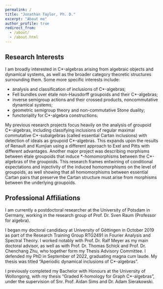 ```yaml
---
permalink: /
title: "Jonathan Taylor, Ph. D."
excerpt: "About me"
author_profile: true
redirect_from: 
  - /about/
  - /about.html
---
```


## Research Interests

I am broadly interested in C\*-algebras arising from algebraic objects and dynamical systems, as well as the broader category theoretic structures surrounding them. Some more specific interests include:
- analysis and classification of inclusions of C\*-algebras;
- Fell bundles over étale non-Hausdorff groupoids and their C\*-algebras;
- inverse semigroup actions and their crossed products, noncommutative dynamical systems;
- geometric semigroup theory and non-commutative Stone duality;
- functoriality for C\*-algebra constructions.

My previous research projects focus heavily on the analysis of groupoid C\*-algebras, including classifying inclusions of regular maximal commutative C\*-subalgebras (called essential Cartan inclusions) with detection of ideals as groupoid C\*-algebras.
This expands upon the results of Renault and Kumjian using a different approach to Exel and Pitts with different advantages.
Another major project was describing morphisms between étale groupoids that induce \*-homomorphisms between the C\*-algebras of the groupoids.
This research frames entwining of conditional expectations and injectivity of the induced homomorphisms on the level of groupoids, as well showing that all homomorphisms between essential Cartan pairs that preserve the Cartan structure must arise from morphisms between the underlying groupoids.


## Professional Affiliations

I am currently a postdoctoral researcher at the University of Potsdam in Germany, working in the research group of Prof. Dr. Sven Raum (Professor for algebra).

I began my doctoral candidacy at University of Göttingen in October 2019 as part of the Research Training Group RTG2491 in Fourier Analysis and Spectral Theory. I worked notably with Prof. Dr. Ralf Meyer as my main doctoral advisor, as well as with Prof. Dr. Thomas Schick and Prof. Dr. Chenchang Zhu, who together form my Thesis Advisory Committee. I defended my PhD in September of 2022, graduating magna cum laude. My thesis was titled “Aperiodic dynamical inclusions of C*-algebras”.

I previously completed my Bachelor with Honours at the University of Wollongong, with my thesis “Graded K-homology for Graph C*-algebras”, under the supervision of Snr. Prof. Aidan Sims and Dr. Adam Sierakowski.
